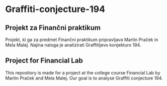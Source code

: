 # Graffiti-conjecture-194
## Projekt za Finančni praktikum
Projekt, ki ga za predmet Finančni praktikum pripravljava Martin Praček in Mela Malej. Najina naloga je analizirati Graffitijevo konjekturo 194.

## Project for Financial Lab
This repository is made for a project at the college course Financial Lab by Martin Praček and Mela Malej. Our goal is to analyse Graffiti conjecture 194.

